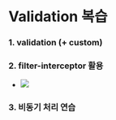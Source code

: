 # Validation 복습

### 1. validation (+ custom)
### 2. filter-interceptor 활용
   * <img src = "https://user-images.githubusercontent.com/107388110/200506701-2b010923-0e00-4806-8cdb-bc9b54366f9f.PNG">
### 3. 비동기 처리 연습
